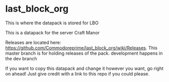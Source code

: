 # last_block_org
This is where the datapack is stored for LBO

This is a datapack for the server Craft Manor

Releases are located here: https://github.com/Commodoreprime/last_block_org/wiki/Releases.
This master branch is for holding releases of the pack. development happens in the dev branch

If you want to copy this datapack and change it however you want, go right on ahead! Just give credit with a link to this repo if you could please.
